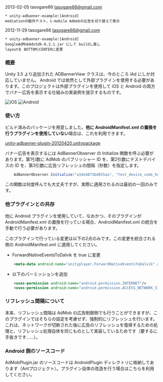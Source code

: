 2013-02-05  tasogare66 <tasogare66@gmail.com>

	* unity-adbanner-example:[Android]
	mediationの動作テスト、i-mobile Admobの広告を切り替えて表示

2012-11-29  tasogare66 <tasogare66@gmail.com>

	* unity-adbanner-example:[Android]
	GoogleAdMobAdsSdk-6.2.1.jar にして buildし直し
	layoutを BOTTOM|CENTERに変更


### 概要

Unity 3.5 より追加された ADBannerView クラスは、今のところ iAd にしか対応していません。 Android では依然として外部プラグインを使用する必要があります。このプロジェクトは外部プラグインを使用して iOS と Android の両方でバナー広告を表示する仕組みの実装例を提示するものです。

![iOS](https://github.com/downloads/keijiro/unity-adbanner-example/ss_ios.png) <span /> ![Android](https://github.com/downloads/keijiro/unity-adbanner-example/ss_android.png)

### 使い方

ビルド済みのパッケージを用意しました。**他に AndroidManifest.xml の置換を行うプラグインを使用していない**場合は、これを利用できます。

[unity-adbanner-plugin-20120420.unitypackage](https://github.com/downloads/keijiro/unity-adbanner-example/unity-adbanner-plugin-20120420.unitypackage)

バナー広告を表示するには AdBannerObserver の Initialize 関数を呼ぶ必要があります。第1引数に AdMob のパブリッシャー ID を、第2引数にテストデバイスの ID を、第3引数に広告リフレッシュの間隔（秒数）を指定します。

```C#
    AdBannerObserver.Initialize("a14e4873bd055aa", "test_device_code_here", 60.0);
```

この関数は何度呼んでも大丈夫ですが、実際に適用されるのは最初の一回のみです。

### 他プラグインとの共存

他に Android プラグインを使用していて、なおかつ、そのプラグインが AndroidManifest.xml の置換を行っている場合、AndroidManifest.xml の統合を手動で行う必要があります。

このプラグインで行っている変更は以下の2点のみです。この変更を統合される側の AndroidManifest.xml に適用してください。

- ForwardNativeEventsToDalvik を true に変更

```XML
    <meta-data android:name="unityplayer.ForwardNativeEventsToDalvik" android:value="true" />
```

- 以下のパーミッションを追加

```XML
    <uses-permission android:name="android.permission.INTERNET"/>
    <uses-permission android:name="android.permission.ACCESS_NETWORK_STATE"/>
```

### リフレッシュ間隔について

本来、リフレッシュ間隔は AdMob の広告制御側でも行うことができますが、このプラグインではそちらの設定を考慮せず、強制的にリフレッシュを行います。これは、ネットワークが切断された後に広告のリフレッシュを復帰するための処理と、リフレッシュ処理自体を同じものとして実装しているためです（要するに手抜きです……）。

### Android 側のソースコード

AdMobPlugin.jar のソースコードは AndroidPlugin ディレクトリに格納してあります（Antプロジェクト）。プラグイン自体の改造を行う場合はこちらを利用してください。
